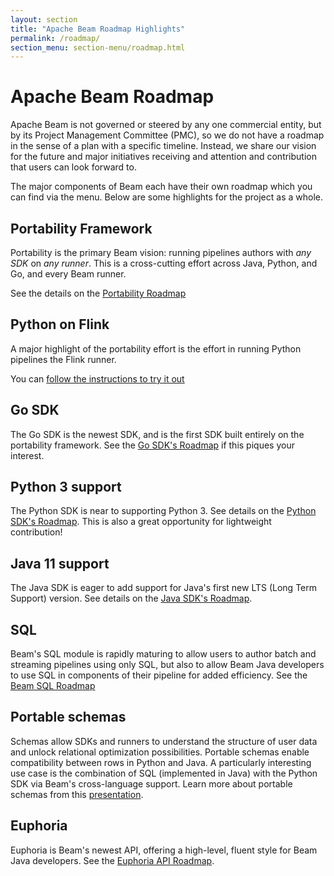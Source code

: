 ```yaml
---
layout: section
title: "Apache Beam Roadmap Highlights"
permalink: /roadmap/
section_menu: section-menu/roadmap.html
---
```

<!--
Licensed under the Apache License, Version 2.0 (the "License");
you may not use this file except in compliance with the License.
You may obtain a copy of the License at

http://www.apache.org/licenses/LICENSE-2.0

Unless required by applicable law or agreed to in writing, software
distributed under the License is distributed on an "AS IS" BASIS,
WITHOUT WARRANTIES OR CONDITIONS OF ANY KIND, either express or implied.
See the License for the specific language governing permissions and
limitations under the License.
-->

# Apache Beam Roadmap

Apache Beam is not governed or steered by any one commercial entity, but by its
Project Management Committee (PMC), so we do not have a roadmap in the sense of
a plan with a specific timeline.
Instead, we share our vision for the future and major initiatives receiving
and attention and contribution that users can look forward to. 

The major components of Beam each have their own roadmap which you can find
via the menu.
Below are some highlights for the project as a whole.

## Portability Framework

Portability is the primary Beam vision: running pipelines authors with _any SDK_
on _any runner_. This is a cross-cutting effort across Java, Python, and Go, 
and every Beam runner.

See the details on the [Portability Roadmap]({{site.baseurl}}/roadmap/portability/)

## Python on Flink

A major highlight of the portability effort is the effort in running Python pipelines
the Flink runner.

You can [follow the instructions to try it out]({{site.baseurl}}/roadmap/portability/#python-on-flink)

## Go SDK

The Go SDK is the newest SDK, and is the first SDK built entirely on the
portability framework. See the [Go SDK's Roadmap]({{site.baseurl}}/roadmap/go-sdk) if this piques your
interest.

## Python 3 support

The Python SDK is near to supporting Python 3. See details on 
the [Python SDK's Roadmap]({{site.baseurl}}/roadmap/python-sdk/#python-3-support).
This is also a great opportunity for lightweight contribution!

## Java 11 support

The Java SDK is eager to add support for Java's first new LTS (Long Term Support)
version. See details on 
the [Java SDK's Roadmap]({{site.baseurl}}/roadmap/java-sdk).

## SQL

Beam's SQL module is rapidly maturing to allow users to author batch and
streaming pipelines using only SQL, but also to allow Beam Java developers
to use SQL in components of their pipeline for added efficiency. See the 
[Beam SQL Roadmap]({{site.baseurl}}/roadmap/sql/)

## Portable schemas

Schemas allow SDKs and runners to understand
the structure of user data and unlock relational optimization possibilities.
Portable schemas enable compatibility between rows in Python and Java.
A particularly interesting use case is the combination of SQL (implemented in Java)
with the Python SDK via Beam's cross-language support.
Learn more about portable schemas from this [presentation](https://s.apache.org/portable-schemas-seattle).

## Euphoria

Euphoria is Beam's newest API, offering a high-level, fluent style for
Beam Java developers. See the [Euphoria API Roadmap]({{site.baseurl}}/roadmap/euphoria).

